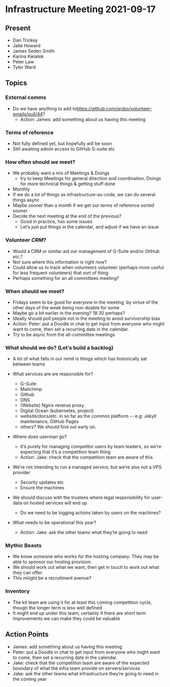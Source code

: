 # Infrastructure Meeting 2021-09-17

## Present

- Dan Trickey
- Jake Howard
- James Seden Smith
- Karina Kwiatek
- Peter Law
- Tyler Ward

## Topics

### External comms

- Do we have anything to add to<https://github.com/srobo/volunteer-emails/pull/44>?
  - Action: James: add something about us having this meeting

### Terms of reference

- Not fully defined yet, but hopefully will be soon
- Still awaiting admin access to GitHub G-suite etc

### How often should we meet?

- We probably want a mix of Meetings & Doings
  - try to keep Meetings for general direction and coordination, Doings for more technical things & getting stuff done
- Monthly
- If we do a lot of things as infrastructure-as-code, we can do several things async
- Maybe sooner than a month if we get our terms of reference sorted sooner
- Decide the next meeting at the end of the previous?
  - Good in practice, has some issues
  - Let’s just put things in the calendar, and adjust if we have an issue

### Volunteer _CRM_?

- Would a CRM or similar aid our management of G-Suite and/or GitHub etc.?
- Not sure where this information is right now?
- Could allow us to track when volunteers volunteer (perhaps more useful for less frequent volunteers) that sort of thing
- Perhaps something for an all committees meeting?

### When should we meet?

- Fridays seem to be good for everyone in the meeting; by virtue of the other days of the week being non-doable for some
- Maybe go a bit earlier in the evening? 18:30 perhaps?
- Ideally should poll people not in the meeting to avoid survivorship bias
- Action: Peter: put a Doodle in chat to get input from everyone who might want to come, then set a recurring date in the calendar.
- Try to be async from the all-committee meetings

### What should we do? (Let’s build a backlog)

- A lot of what falls in our remit is things which has historically sat between teams

- What services are we responsible for?

  - G-Suite
  - Mailchimp
  - Github
  - DNS
  - (Website) Nginx reverse proxy
  - Digital Ocean (kubernetes, project)
  - website/docs/etc. in so far as the common platform -- e.g: Jekyll maintenance, GitHub Pages
  - others? We should find out early on.

- Where does userman go?

  - It’s purely for managing competitor users by team leaders, so we’re expecting that it’s a competition team thing
  - Action: Jake: check that the competition team are aware of this

- We’re not intending to run a managed service, but we’re also not a VPS provider

  - Security updates etc
  - Ensure the machines

- We should discuss with the trustees where legal responsibility for user-data on hosted services will end up

  - Do we need to be logging actions taken by users on the machines?

- What needs to be operational this year?

  - Action: Jake: ask the other teams what they’re going to need

### Mythic Beasts

- We know someone who works for the hosting company. They may be able to sponsor our hosting provision.
- We should work out what we want, then get in touch to work out what they can offer.
- This miiight be a recruitment avenue?

### Inventory

- The kit team are using it for at least this coming competition cycle, though the longer term is less well defined
- It might end up under this team; certainly if there are short term improvements we can make they could be valuable


## Action Points

- James: add something about us having this meeting
- Peter: put a Doodle in chat to get input from everyone who might want to come, then set a recurring date in the calendar.
- Jake: check that the competition team are aware of the expected boundary of what the infra team provide on servers/services
- Jake: ask the other teams what infrastructure they’re going to need in the coming year
